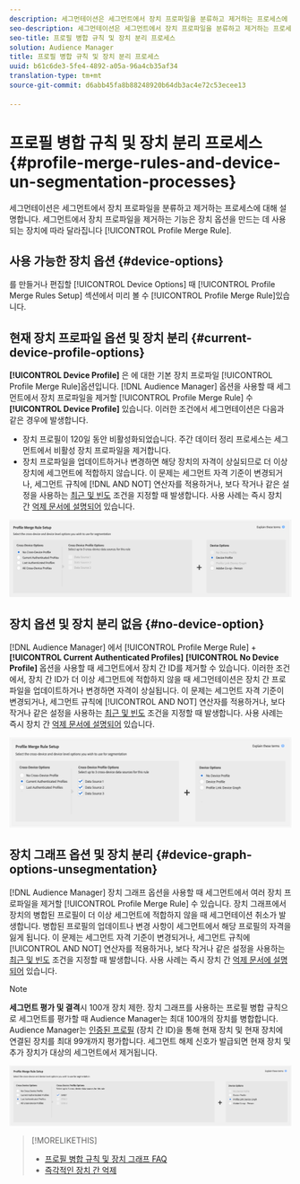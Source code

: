 ```yaml
---
description: 세그먼테이션은 세그먼트에서 장치 프로파일을 분류하고 제거하는 프로세스에 대해 설명합니다. 세그먼트에서 장치 프로파일을 제거하는 기능은 프로필 병합 규칙을 만드는 데 사용되는 장치 옵션에 따라 다릅니다.
seo-description: 세그먼테이션은 세그먼트에서 장치 프로파일을 분류하고 제거하는 프로세스에 대해 설명합니다. 세그먼트에서 장치 프로파일을 제거하는 기능은 프로필 병합 규칙을 만드는 데 사용되는 장치 옵션에 따라 다릅니다.
seo-title: 프로필 병합 규칙 및 장치 분리 프로세스
solution: Audience Manager
title: 프로필 병합 규칙 및 장치 분리 프로세스
uuid: b61c6de3-5fe4-4892-a05a-96a4cb35af34
translation-type: tm+mt
source-git-commit: d6abb45fa8b88248920b64db3ac4e72c53ecee13

---
```



# 프로필 병합 규칙 및 장치 분리 프로세스 {#profile-merge-rules-and-device-un-segmentation-processes}

세그먼테이션은 세그먼트에서 장치 프로파일을 분류하고 제거하는 프로세스에 대해 설명합니다. 세그먼트에서 장치 프로파일을 제거하는 기능은 장치 옵션을 만드는 데 사용되는 장치에 따라 달라집니다 [!UICONTROL Profile Merge Rule].

## 사용 가능한 장치 옵션 {#device-options}

를 만들거나 편집할 [!UICONTROL Device Options] 때 [!UICONTROL Profile Merge Rules Setup] 섹션에서 미리 볼 수 [!UICONTROL Profile Merge Rule]있습니다.

## 현재 장치 프로파일 옵션 및 장치 분리 {#current-device-profile-options}

**[!UICONTROL Device Profile]** 은 에 대한 기본 장치 프로파일 [!UICONTROL Profile Merge Rule]옵션입니다. [!DNL Audience Manager] 옵션을 사용할 때 세그먼트에서 장치 프로파일을 제거할 [!UICONTROL Profile Merge Rule] 수 **[!UICONTROL Device Profile]** 있습니다. 이러한 조건에서 세그먼테이션은 다음과 같은 경우에 발생합니다.

* 장치 프로필이 120일 동안 비활성화되었습니다. 주간 데이터 정리 프로세스는 세그먼트에서 비활성 장치 프로파일을 제거합니다.
* 장치 프로파일을 업데이트하거나 변경하면 해당 장치의 자격이 상실되므로 더 이상 장치에 세그먼트에 적합하지 않습니다. 이 문제는 세그먼트 자격 기준이 변경되거나, 세그먼트 규칙에 [!DNL AND NOT] 연산자를 적용하거나, 보다 작거나 같은 설정을 사용하는 [최근 및 빈도](../segments/recency-and-frequency.md) 조건을 지정할 때 발생합니다. 사용 사례는 즉시 장치 간 [억제 문서에 설명되어](instant-cross-device-suppression.md) 있습니다.

![장치 전용](assets/device-only.png)

## 장치 옵션 및 장치 분리 없음 {#no-device-option}

[!DNL Audience Manager] 에서 [!UICONTROL Profile Merge Rule] + **[!UICONTROL Current Authenticated Profiles]** **[!UICONTROL No Device Profile]** 옵션을 사용할 때 세그먼트에서 장치 간 ID를 제거할 수 있습니다. 이러한 조건에서, 장치 간 ID가 더 이상 세그먼트에 적합하지 않을 때 세그먼테이션은 장치 간 프로파일을 업데이트하거나 변경하면 자격이 상실됩니다. 이 문제는 세그먼트 자격 기준이 변경되거나, 세그먼트 규칙에 [!UICONTROL AND NOT] 연산자를 적용하거나, 보다 작거나 같은 설정을 사용하는 [최근 및 빈도](../segments/recency-and-frequency.md) 조건을 지정할 때 발생합니다. 사용 사례는 즉시 장치 간 [억제 문서에 설명되어](instant-cross-device-suppression.md) 있습니다.

![](assets/current-no-device.png)

## 장치 그래프 옵션 및 장치 분리 {#device-graph-options-unsegmentation}

[!DNL Audience Manager] 장치 그래프 옵션을 사용할 때 세그먼트에서 여러 장치 프로파일을 제거할 [!UICONTROL Profile Merge Rule] 수 있습니다. 장치 그래프에서 장치의 병합된 프로필이 더 이상 세그먼트에 적합하지 않을 때 세그먼테이션 취소가 발생합니다. 병합된 프로필의 업데이트나 변경 사항이 세그먼트에서 해당 프로필의 자격을 잃게 됩니다. 이 문제는 세그먼트 자격 기준이 변경되거나, 세그먼트 규칙에 [!UICONTROL AND NOT] 연산자를 적용하거나, 보다 작거나 같은 설정을 사용하는 [최근 및 빈도](../segments/recency-and-frequency.md) 조건을 지정할 때 발생합니다. 사용 사례는 즉시 장치 간 [억제 문서에 설명되어](instant-cross-device-suppression.md) 있습니다.

>[!NOTE]
>
>**세그먼트 평가 및 결격**시 100개 장치 제한.
>장치 그래프를 사용하는 프로필 병합 규칙으로 세그먼트를 평가할 때 Audience Manager는 최대 100개의 장치를 병합합니다. Audience Manager는 [인증된 프로필](../../reference/visitor-authentication-states.md) (장치 간 ID)을 통해 현재 장치 및 현재 장치에 연결된 장치를 최대 99개까지 평가합니다. 세그먼트 해제 신호가 발급되면 현재 장치 및 추가 장치가 대상의 세그먼트에서 제거됩니다.

![](assets/last-device-graph.png)

>[!MORELIKETHIS]
>
>* [프로필 병합 규칙 및 장치 그래프 FAQ](../../faq/faq-profile-merge.md)
>* [즉각적인 장치 간 억제](instant-cross-device-suppression.md)


